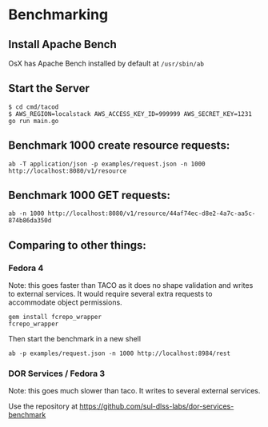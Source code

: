 # Benchmarking

## Install Apache Bench

OsX has Apache Bench installed by default at `/usr/sbin/ab`

## Start the Server

```
$ cd cmd/tacod
$ AWS_REGION=localstack AWS_ACCESS_KEY_ID=999999 AWS_SECRET_KEY=1231 go run main.go
```

## Benchmark 1000 create resource requests:
```
ab -T application/json -p examples/request.json -n 1000 http://localhost:8080/v1/resource
```

## Benchmark 1000 GET requests:

```
ab -n 1000 http://localhost:8080/v1/resource/44af74ec-d8e2-4a7c-aa5c-874b86da350d
```


## Comparing to other things:

### Fedora 4

Note: this goes faster than TACO as it does no shape validation and writes to external services.  It would require several extra requests to accommodate object permissions.

```
gem install fcrepo_wrapper
fcrepo_wrapper
```

Then start the benchmark in a new shell
```
ab -p examples/request.json -n 1000 http://localhost:8984/rest
```

### DOR Services / Fedora 3
Note: this goes much slower than taco.  It writes to several external services.

Use the repository at https://github.com/sul-dlss-labs/dor-services-benchmark
